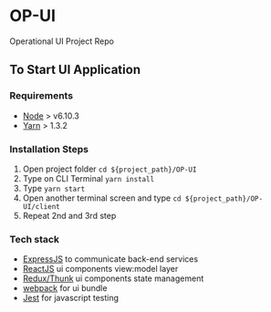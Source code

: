 # OP-UI
Operational UI Project Repo 

## To Start UI Application

### Requirements

- [Node](https://nodejs.org/en/download/) > v6.10.3
- [Yarn](https://yarnpkg.com/lang/en/docs/install/) > 1.3.2

### Installation Steps

1. Open project folder `cd ${project_path}/OP-UI`
2. Type on CLI Terminal `yarn install`
3. Type `yarn start`
4. Open another terminal screen and type `cd ${project_path}/OP-UI/client`
5. Repeat 2nd and 3rd step


### Tech stack

- [ExpressJS](https://expressjs.com/) to communicate back-end services
- [ReactJS](https://reactjs.org/) ui components view:model layer
- [Redux/Thunk](https://redux.js.org/) ui components state management
- [webpack](https://webpack.js.org/) for ui bundle
- [Jest](https://facebook.github.io/jest/) for javascript testing
